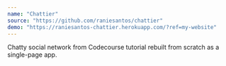 ```yaml
---
name: "Chattier"
source: "https://github.com/raniesantos/chattier"
demo: "https://raniesantos-chattier.herokuapp.com/?ref=my-website"
---
```


Chatty social network from Codecourse tutorial rebuilt from scratch as a single-page app.
